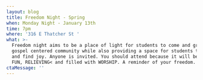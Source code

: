 ```yaml
---
layout: blog
title: Freedom Night - Spring
when: Monday Night - January 13th
time: 7pm
where: '316 E Thatcher St '
what: >-
  Freedom night aims to be a place of light for students to come and grow in
  gospel centered community while also providing a space for students to connect
  and find joy. Anyone is invited. You should attend because it will be WILDLY
  FUN, RELIEVING< and filled with WORSHIP. A reminder of your freedom.
ctaMessage: ''
---
```


